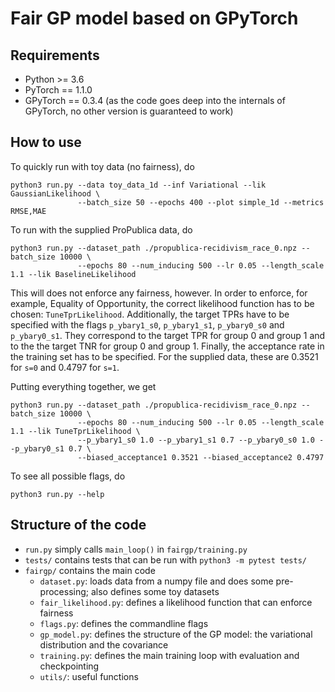 # Fair GP model based on GPyTorch

## Requirements

* Python >= 3.6
* PyTorch == 1.1.0
* GPyTorch == 0.3.4
  (as the code goes deep into the internals of GPyTorch, no other version is guaranteed to work)

## How to use
To quickly run with toy data (no fairness), do

```
python3 run.py --data toy_data_1d --inf Variational --lik GaussianLikelihood \
               --batch_size 50 --epochs 400 --plot simple_1d --metrics RMSE,MAE
```

To run with the supplied ProPublica data, do

```
python3 run.py --dataset_path ./propublica-recidivism_race_0.npz --batch_size 10000 \
               --epochs 80 --num_inducing 500 --lr 0.05 --length_scale 1.1 --lik BaselineLikelihood
```

This will does not enforce any fairness, however.
In order to enforce, for example, Equality of Opportunity,
the correct likelihood function has to be chosen: `TuneTprLikelihood`.
Additionally, the target TPRs have to be specified with the flags
`p_ybary1_s0`, `p_ybary1_s1`, `p_ybary0_s0` and `p_ybary0_s1`.
They correspond to the target TPR for group 0 and group 1
and to the the target TNR for group 0 and group 1.
Finally, the acceptance rate in the training set has to be specified.
For the supplied data, these are 0.3521 for `s=0` and 0.4797 for `s=1`.

Putting everything together, we get

```
python3 run.py --dataset_path ./propublica-recidivism_race_0.npz --batch_size 10000 \
               --epochs 80 --num_inducing 500 --lr 0.05 --length_scale 1.1 --lik TuneTprLikelihood \
               --p_ybary1_s0 1.0 --p_ybary1_s1 0.7 --p_ybary0_s0 1.0 --p_ybary0_s1 0.7 \
               --biased_acceptance1 0.3521 --biased_acceptance2 0.4797
```

To see all possible flags, do

```
python3 run.py --help
```

## Structure of the code

* `run.py` simply calls `main_loop()` in `fairgp/training.py`
* `tests/` contains tests that can be run with `python3 -m pytest tests/`
* `fairgp/` contains the main code
  - `dataset.py`: loads data from a numpy file and does some pre-processing;
    also defines some toy datasets
  - `fair_likelihood.py`: defines a likelihood function that can enforce fairness
  - `flags.py`: defines the commandline flags
  - `gp_model.py`: defines the structure of the GP model:
    the variational distribution and the covariance
  - `training.py`: defines the main training loop with evaluation and checkpointing
  - `utils/`: useful functions

